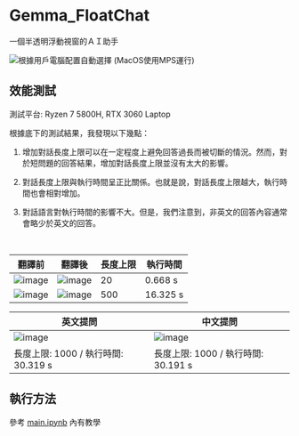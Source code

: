 # Gemma_FloatChat
一個半透明浮動視窗的ＡＩ助手

![根據用戶電腦配置自動選擇 (MacOS使用MPS運行)](https://github.com/yesaouo/Gemma_FloatChat/assets/88719692/964a6c12-8dfb-4ae6-9d6e-bc6abeb0f6b5)

## 效能測試
測試平台: Ryzen 7 5800H, RTX 3060 Laptop

根據底下的測試結果，我發現以下幾點：

1. 增加對話長度上限可以在一定程度上避免回答過長而被切斷的情況。然而，對於短問題的回答結果，增加對話長度上限並沒有太大的影響。

2. 對話長度上限與執行時間呈正比關係。也就是說，對話長度上限越大，執行時間也會相對增加。

3. 對話語言對執行時間的影響不大。但是，我們注意到，非英文的回答內容通常會略少於英文的回答。

<br>

翻譯前 | 翻譯後 | 長度上限 | 執行時間
--- | --- | --- | ---
![image](https://github.com/yesaouo/Gemma_FloatChat/assets/88719692/9dc42f09-5650-4b91-81b1-175f6ea11ed5) | ![image](https://github.com/yesaouo/Gemma_FloatChat/assets/88719692/863528d8-65d9-464e-adab-4a7c7f96430f) | 20 | 0.668 s
![image](https://github.com/yesaouo/Gemma_FloatChat/assets/88719692/b5e0899a-b8c9-46c4-84e3-b6a07b768adb) | ![image](https://github.com/yesaouo/Gemma_FloatChat/assets/88719692/24ba2107-2ab5-4f94-ae21-47a907852470) | 500 | 16.325 s

英文提問 | 中文提問
--- | ---
![image](https://github.com/yesaouo/Gemma_FloatChat/assets/88719692/56a064c3-ff6c-4d3c-8d8d-c323f8fb972e) | ![image](https://github.com/yesaouo/Gemma_FloatChat/assets/88719692/4909884d-61f7-4b8b-8c18-6914a2406508)
長度上限: 1000 / 執行時間: 30.319 s | 長度上限: 1000 / 執行時間: 30.191 s

## 執行方法
參考 [main.ipynb](https://github.com/yesaouo/Gemma_FloatChat/blob/main/main.ipynb) 內有教學

